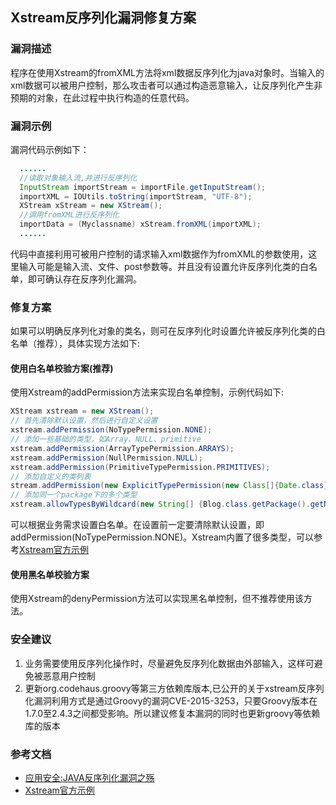 ## Xstream反序列化漏洞修复方案

### 漏洞描述 
程序在使用Xstream的fromXML方法将xml数据反序列化为java对象时。当输入的xml数据可以被用户控制，那么攻击者可以通过构造恶意输入，让反序列化产生非预期的对象，在此过程中执行构造的任意代码。

### 漏洞示例
漏洞代码示例如下：

``` java
  ......
  //读取对象输入流,并进行反序列化
  InputStream importStream = importFile.getInputStream();
  importXML = IOUtils.toString(importStream, "UTF-8");
  XStream xStream = new XStream();
  //调用fromXML进行反序列化
  importData = (Myclassname) xStream.fromXML(importXML);
  ......
```

代码中直接利用可被用户控制的请求输入xml数据作为fromXML的参数使用，这里输入可能是输入流、文件、post参数等。并且没有设置允许反序列化类的白名单，即可确认存在反序列化漏洞。

### 修复方案

如果可以明确反序列化对象的类名，则可在反序列化时设置允许被反序列化类的白名单（推荐），具体实现方法如下:

#### 使用白名单校验方案(推荐)
使用Xstream的addPermission方法来实现白名单控制，示例代码如下:

``` java
XStream xstream = new XStream();
// 首先清除默认设置，然后进行自定义设置
xstream.addPermission(NoTypePermission.NONE);
// 添加一些基础的类型，如Array、NULL、primitive
xstream.addPermission(ArrayTypePermission.ARRAYS);
xstream.addPermission(NullPermission.NULL);
xstream.addPermission(PrimitiveTypePermission.PRIMITIVES);
// 添加自定义的类列表
stream.addPermission(new ExplicitTypePermission(new Class[]{Date.class}));
// 添加同一个package下的多个类型
xstream.allowTypesByWildcard(new String[] {Blog.class.getPackage().getName()+".*"});
```
可以根据业务需求设置白名单。在设置前一定要清除默认设置，即addPermission(NoTypePermission.NONE)。Xstream内置了很多类型，可以参考[Xstream官方示例](http://x-stream.github.io/security.html#example)

#### 使用黑名单校验方案
使用Xstream的denyPermission方法可以实现黑名单控制，但不推荐使用该方法。

### 安全建议

1. 业务需要使用反序列化操作时，尽量避免反序列化数据由外部输入，这样可避免被恶意用户控制
2. 更新org.codehaus.groovy等第三方依赖库版本,已公开的关于xstream反序列化漏洞利用方式是通过Groovy的漏洞CVE-2015-3253，只要Groovy版本在1.7.0至2.4.3之间都受影响。所以建议修复本漏洞的同时也更新groovy等依赖库的版本

### 参考文档
* [应用安全:JAVA反序列化漏洞之殇](https://github.com/Cryin/Paper/blob/master/%E5%BA%94%E7%94%A8%E5%AE%89%E5%85%A8:JAVA%E5%8F%8D%E5%BA%8F%E5%88%97%E5%8C%96%E6%BC%8F%E6%B4%9E%E4%B9%8B%E6%AE%87.md)
* [Xstream官方示例](http://x-stream.github.io/security.html#example)

